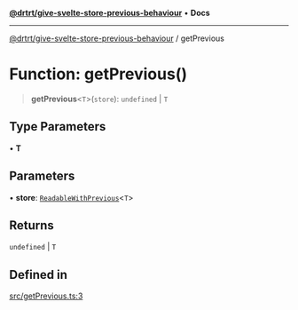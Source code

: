 [**@drtrt/give-svelte-store-previous-behaviour**](../README.md) • **Docs**

***

[@drtrt/give-svelte-store-previous-behaviour](../README.md) / getPrevious

# Function: getPrevious()

> **getPrevious**\<`T`\>(`store`): `undefined` \| `T`

## Type Parameters

• **T**

## Parameters

• **store**: [`ReadableWithPrevious`](../interfaces/ReadableWithPrevious.md)\<`T`\>

## Returns

`undefined` \| `T`

## Defined in

[src/getPrevious.ts:3](https://github.com/drtrt-org/give-svelte-store-previous-behaviour/blob/ce8fffa2f41148829af1b11f1805e1bfeae3ded0/src/getPrevious.ts#L3)
